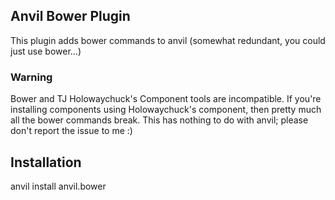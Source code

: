 ## Anvil Bower Plugin

This plugin adds bower commands to anvil (somewhat redundant, you could just use bower...)

### Warning
Bower and TJ Holowaychuck's Component tools are incompatible. If you're installing components using Holowaychuck's component, then pretty much all the bower commands break. This has nothing to do with anvil; please don't report the issue to me :)

## Installation

anvil install anvil.bower